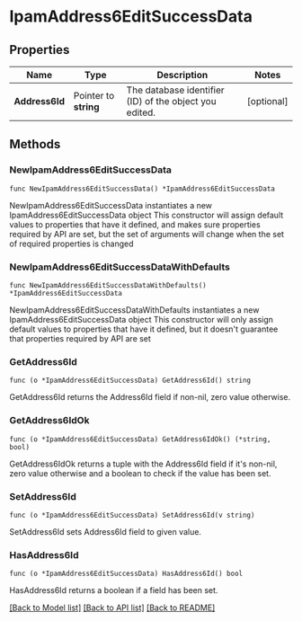 # IpamAddress6EditSuccessData

## Properties

Name | Type | Description | Notes
------------ | ------------- | ------------- | -------------
**Address6Id** | Pointer to **string** | The database identifier (ID) of the object you edited. | [optional] 

## Methods

### NewIpamAddress6EditSuccessData

`func NewIpamAddress6EditSuccessData() *IpamAddress6EditSuccessData`

NewIpamAddress6EditSuccessData instantiates a new IpamAddress6EditSuccessData object
This constructor will assign default values to properties that have it defined,
and makes sure properties required by API are set, but the set of arguments
will change when the set of required properties is changed

### NewIpamAddress6EditSuccessDataWithDefaults

`func NewIpamAddress6EditSuccessDataWithDefaults() *IpamAddress6EditSuccessData`

NewIpamAddress6EditSuccessDataWithDefaults instantiates a new IpamAddress6EditSuccessData object
This constructor will only assign default values to properties that have it defined,
but it doesn't guarantee that properties required by API are set

### GetAddress6Id

`func (o *IpamAddress6EditSuccessData) GetAddress6Id() string`

GetAddress6Id returns the Address6Id field if non-nil, zero value otherwise.

### GetAddress6IdOk

`func (o *IpamAddress6EditSuccessData) GetAddress6IdOk() (*string, bool)`

GetAddress6IdOk returns a tuple with the Address6Id field if it's non-nil, zero value otherwise
and a boolean to check if the value has been set.

### SetAddress6Id

`func (o *IpamAddress6EditSuccessData) SetAddress6Id(v string)`

SetAddress6Id sets Address6Id field to given value.

### HasAddress6Id

`func (o *IpamAddress6EditSuccessData) HasAddress6Id() bool`

HasAddress6Id returns a boolean if a field has been set.


[[Back to Model list]](../README.md#documentation-for-models) [[Back to API list]](../README.md#documentation-for-api-endpoints) [[Back to README]](../README.md)


